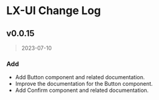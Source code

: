 # LX-UI Change Log

## v0.0.15

> 2023-07-10

### Add

- Add Button component and related documentation.
- Improve the documentation for the Button component.
- Add Confirm component and related documentation.
